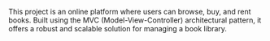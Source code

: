 This project is an online platform where users can browse, buy, and rent books.
Built using the MVC (Model-View-Controller) architectural pattern,
it offers a robust and scalable solution for managing a book library.
